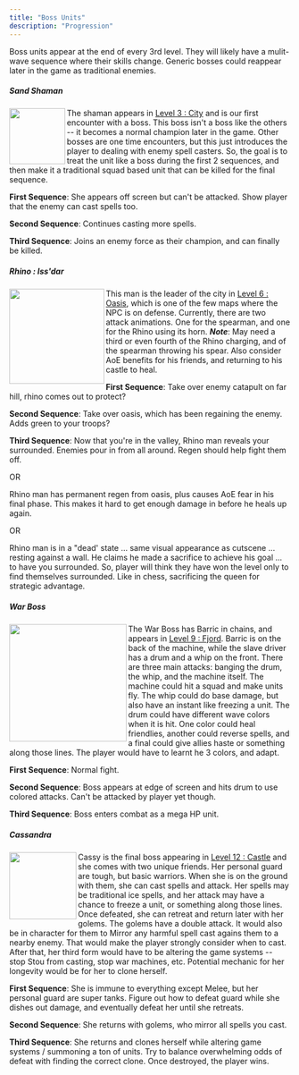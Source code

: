 ```yaml
---
title: "Boss Units"
description: "Progression"
---
```


Boss units appear at the end of every 3rd level. They will likely have a mulit-wave sequence where their skills change. Generic bosses could reappear later in the game as traditional enemies.

##### Sand Shaman

<img src="/images/wiki/Shaman.png?raw=1" align="left" class="unit" width="100" /> The shaman appears in [Level 3 : City](https://github.com/veeneck/Barric/wiki/Level-3-:-City) and is our first encounter with a boss. This boss isn't a boss like the others -- it becomes a normal champion later in the game. Other bosses are one time encounters, but this just introduces the player to dealing with enemy spell casters. So, the goal is to treat the unit like a boss during the first 2 sequences, and then make it a traditional squad based unit that can be killed for the final sequence.

**First Sequence**: She appears off screen but can't be attacked. Show player that the enemy can cast spells too.

**Second Sequence**: Continues casting more spells.

**Third Sequence**: Joins an enemy force as their champion, and can finally be killed.



##### Rhino : Iss'dar

<img src="/images/wiki/RhinoBoss.png?raw=1" align="left" class="unit" width="170" /> This man is the leader of the city in [Level 6 : Oasis](https://github.com/veeneck/Barric/wiki/Level-6-:-Oasis), which is one of the few maps where the NPC is on defense. Currently, there are two attack animations. One for the spearman, and one for the Rhino using its horn. **_Note_**: May need a third or even fourth of the Rhino charging, and of the spearman throwing his spear. Also consider AoE benefits for his friends, and returning to his castle to heal.

**First Sequence**: Take over enemy catapult on far hill, rhino comes out to protect?

**Second Sequence**: Take over oasis, which has been regaining the enemy. Adds green to your troops?

**Third Sequence**: Now that you're in the valley, Rhino man reveals your surrounded. Enemies pour in from all around. Regen should help fight them off.

OR

Rhino man has permanent regen from oasis, plus causes AoE fear in his final phase. This makes it hard to get enough damage in before he heals up again. 

OR 

Rhino man is in a "dead' state ... same visual appearance as cutscene ... resting against a wall. He claims he made a sacrifice to achieve his goal ... to have you surrounded. So, player will think they have won the level only to find themselves surrounded. Like in chess, sacrificing the queen for strategic advantage.



##### War Boss

<img src="/images/wiki/WarBoss.png?raw=1" align="left" class="unit" width="210" /> The War Boss has Barric in chains, and appears in [Level 9 : Fjord](https://github.com/veeneck/Barric/wiki/Level-9-:-Fjord). Barric is on the back of the machine, while the slave driver has a drum and a whip on the front. There are three main attacks: banging the drum, the whip, and the machine itself. The machine could hit a squad and make units fly. The whip could do base damage, but also have an instant like freezing a unit. The drum could have different wave colors when it is hit. One color could heal friendlies, another could reverse spells, and a final could give allies haste or something along those lines. The player would have to learnt he 3 colors, and adapt.

**First Sequence**: Normal fight.

**Second Sequence**: Boss appears at edge of screen and hits drum to use colored attacks. Can't be attacked by player yet though.

**Third Sequence**: Boss enters combat as a mega HP unit.



##### Cassandra

<img src="/images/wiki/Ice%20Mage%20-%20Attack%201%20Front_01.png?raw=1" class="unit" align="left" width="120" /> Cassy is the final boss appearing in [Level 12 : Castle](https://github.com/veeneck/Barric/wiki/Level-12-:-Castle) and she comes with two unique friends. Her personal guard are tough, but basic warriors. When she is on the ground with them, she can cast spells and attack. Her spells may be traditional ice spells, and her attack may have a chance to freeze a unit, or something along those lines. Once defeated, she can retreat and return later with her golems. The golems have a double attack. It would also be in character for them to Mirror any harmful spell cast agains them to a nearby enemy. That would make the player strongly consider when to cast. After that, her third form would have to be altering the game systems -- stop Stou from casting, stop war machines, etc. Potential mechanic for her longevity would be for her to clone herself.

**First Sequence**: She is immune to everything except Melee, but her personal guard are super tanks. Figure out how to defeat guard while she dishes out damage, and eventually defeat her until she retreats.

**Second Sequence**: She returns with golems, who mirror all spells you cast.

**Third Sequence**: She returns and clones herself while altering game systems / summoning a ton of units. Try to balance overwhelming odds of defeat with finding the correct clone. Once destroyed, the player wins. 